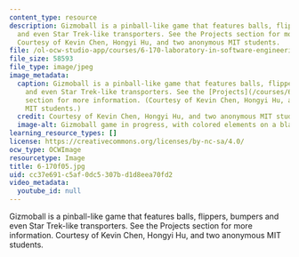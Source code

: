 ```yaml
---
content_type: resource
description: Gizmoball is a pinball-like game that features balls, flippers, bumpers
  and even Star Trek-like transporters. See the Projects section for more information.
  Courtesy of Kevin Chen, Hongyi Hu, and two anonymous MIT students.
file: /ol-ocw-studio-app/courses/6-170-laboratory-in-software-engineering-fall-2005/cc37e691c5af0dc5307bd1d8eea70fd2_6-170f05.jpg
file_size: 58593
file_type: image/jpeg
image_metadata:
  caption: Gizmoball is a pinball-like game that features balls, flippers, bumpers
    and even Star Trek-like transporters. See the [Projects](/courses/6-170-laboratory-in-software-engineering-fall-2005/pages/projects)
    section for more information. (Courtesy of Kevin Chen, Hongyi Hu, and two anonymous
    MIT students.)
  credit: Courtesy of Kevin Chen, Hongyi Hu, and two anonymous MIT students.
  image-alt: Gizmoball game in progress, with colored elements on a black background.
learning_resource_types: []
license: https://creativecommons.org/licenses/by-nc-sa/4.0/
ocw_type: OCWImage
resourcetype: Image
title: 6-170f05.jpg
uid: cc37e691-c5af-0dc5-307b-d1d8eea70fd2
video_metadata:
  youtube_id: null
---
```

Gizmoball is a pinball-like game that features balls, flippers, bumpers and even Star Trek-like transporters. See the Projects section for more information. Courtesy of Kevin Chen, Hongyi Hu, and two anonymous MIT students.
